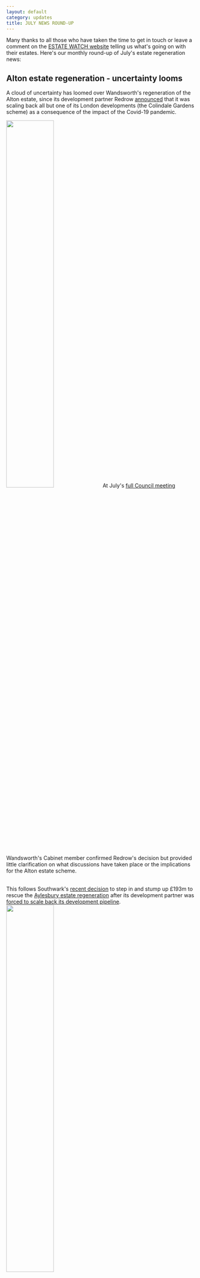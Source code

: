 ```yaml
---
layout: default
category: updates
title: JULY NEWS ROUND-UP
---
```


Many thanks to all those who have taken the time to get in touch or leave a comment on the [ESTATE WATCH website](https://estatewatch.london) telling us what's going on with their estates. Here's our monthly round-up of July's estate regeneration news:

## Alton estate regeneration - uncertainty looms 

A cloud of uncertainty has loomed over Wandsworth's regeneration of the Alton estate, since its development partner Redrow [announced](https://www.investegate.co.uk/redrow-plc--rdw-/rns/trading-statement/202006300700044407R/) that it was scaling back all but one of its London developments (the Colindale Gardens scheme) as a consequence of the impact of the Covid-19 pandemic.

<div class="clearfix">
<img src="https://estatewatch.london/images/altonquestion.png" width="50%" class="float-right rounded img-thumbnail pull-right mr-2">
At July's <a href="https://democracy.wandsworth.gov.uk/ieListDocuments.aspx?CId=296&MId=6910&Ver=4">full Council meeting</a> Wandsworth's Cabinet member confirmed Redrow's decision but provided little clarification on what discussions have taken place or the implications for the Alton estate scheme.
</div>
<br>

This follows Southwark's [recent decision](https://www.southwarknews.co.uk/news/housing-chief-denies-aylesbury-estate-deal-is-bail-out-for-notting-hill-genesis/) to step in and stump up £193m to rescue the [Aylesbury estate regeneration](https://estatewatch.london/estates/southwark/aylesbury/) after its development partner was [forced to scale back its development pipeline](https://www.insidehousing.co.uk/news/news/notting-hill-genesis-scales-back-development-plans-amid-changing-market-conditions-62506).
<img src="http://estatewatch.london/images/snbailout.jpg" width="50%" class="img-fluid rounded img-thumbnail">

With the impending double-shock impacts of Covid-19 and Brexit, uncertainty is likely to become a recurring element within London's pipeline of estate demolition schemes, which are highly dependent on a cross-subsidy model. Progressive boroughs will now be looking increasingly to [refurbishment as a more viable and cost effective](https://estatewatch.london/refurbishment/) alternative.

## Lancaster West estate refurb - webinar
Some London boroughs have already understood the benefits of refurbishment. At the beginning of July, the Royal Borough of Kensington & Chelsea hosted a webinar to explore the feasibility of improving energy efficiency in its refurbishment of the Lancaster West Estate.

The webinar gave an introduction to sustainability, and the net-zero opportunities for Lancaster West, with an expert panel which included Professor Anne Power (London School of Economics), Lizzy Westmacott (ECD Architects), and James Traynor (ECD Architects and author of “EnerPhit: A Step by Step Guide to Low Energy Retrofit).

<a href="https://youtu.be/o1BMT_ujxn0"><img src="https://estatewatch.london/images/lancwestvid.png" width="50%" class="img-fluid img-thumbnail"></a>

The refurbishment of the Lancaster West estate was funded by RBKC and the GLA - we hope to see a lot more such schemes in the pipeline now that the benefits of refurbishment are becoming more widely acknowledged. 

## Hackney runs 'pilot' ballot on De Beauvoir estate
Hackney Council has announced a 'pilot' ballot for residents on its [regeneration of the De Beauvoir estate](https://hackney.gov.uk/de-beauvoir-estate). Whilst the scheme is mainly in-fill development, six council homes and a row of shops are earmarked for demolition.  

<img src="https://estatewatch.london/images/trincourt.png" class="img-fluid rounded img-thumbnail">

Hackney [says](http://mginternet.hackney.gov.uk/documents/s70551/200720%20ReportTrinity%20Court%20Pilot%20Ballot.pdf) that this 'pilot' ballot will help inform its policy on resident ballots for future regeneration projects, which is due to be presented to Cabinet in early Autumn.

More info is available in Hackney's Cabinet report here: [http://mginternet.hackney.gov.uk/ieListDocuments.aspx?CId=111&MID=4912#AI36922](https://hackney.gov.uk/de-beauvoir-estate)

## Estate Watch Zoom meeting
Next week, we will be hosting a zoom meeting to provide an opportunity for residents of estates going through estate regeneration and who are at risk of demolition to come together to share and exchange with others in the same situation. We will also explore possible ongoing mutual support and effective working together.

<img src="https://estatewatch.london/images/ewzoom.png" width="75%" class="img-fluid rounded img-thumbnail">

Please email info@londontenants.org to request attendance

## More estates added to Watch List 
Thanks to a number of people who took the time to get in touch, we have added 8 further estates to our list of those under threat of demolition. This brings the total number of estates under threat to 130, comprising over 40,000 homes.

The 8 additions comprise the [Geoffrey Close estate](https://estatewatch.london/estates/lambeth/geoffreyclose/) in Lambeth; the [Marlowe Road estate](https://estatewatch.london/estates/walthamforest/marloweroad/) in Waltham Forest; the [Marian Court estate](https://estatewatch.london/estates/hackney/mariancourt/) in Hackney; the [Calverley Close estate](https://estatewatch.london/estates/bromley/calverleyclose/) in Bromley; the [Ladderswood estate](https://estatewatch.london/estates/enfield/ladderswood/) in Enfield; the [Clapham Park estate](https://estatewatch.london/estates/lambeth/claphampark/) in Lambeth; the [Lansbury estate](https://estatewatch.london/estates/towerhamlets/lansbury/) in Tower Hamlets and [Denby Court](https://estatewatch.london/estates/lambeth/denbycourt/) in Lambeth.

<img src="https://estatewatch.london/images/addedestates.jpg" class="img-fluid rounded img-thumbnail">

Please keep these valuable community contributions coming - without your help there is no way of keeping tabs on the scale of London's estate demolitions. Please get in touch if we have missed an estate near you or if you have any other info on current estate demolitions: info@estatewatch.london

## More research into impacts of estate regeneration
We have updated our [research section](https://estatewatch.london/research/) of the website to include new research exploring further impacts of estate regeneration.

Professor Loretta Lees (University of Leicester) and Professor Phil Hubbard (Kings College London) have published a [policy briefing paper](https://estatewatch.london/papers/cacheresearch.pdf) for the [UK Collaborative Centre for Housing Evidence](https://housingevidence.ac.uk/).

The [briefing](https://estatewatch.london/papers/cacheresearch.pdf) uses qualitative methods to explore the impacts of decanting on the different resident groups affected by estate regeneration.

<img src="https://estatewatch.london/images/cacheresearch.png" width="50%" class="img-fluid rounded img-thumbnail">

## Have we missed something?
Have we missed anything or got it wrong? help us keep keep this resource up to date by getting in touch at info@estatewatch.london or by leaving a comment in the comments section. 



